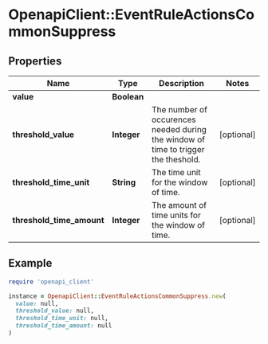 # OpenapiClient::EventRuleActionsCommonSuppress

## Properties

| Name | Type | Description | Notes |
| ---- | ---- | ----------- | ----- |
| **value** | **Boolean** |  |  |
| **threshold_value** | **Integer** | The number of occurences needed during the window of time to trigger the theshold. | [optional] |
| **threshold_time_unit** | **String** | The time unit for the window of time. | [optional] |
| **threshold_time_amount** | **Integer** | The amount of time units for the window of time. | [optional] |

## Example

```ruby
require 'openapi_client'

instance = OpenapiClient::EventRuleActionsCommonSuppress.new(
  value: null,
  threshold_value: null,
  threshold_time_unit: null,
  threshold_time_amount: null
)
```

